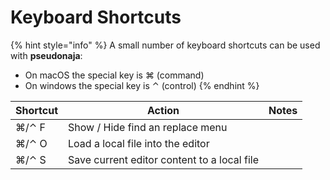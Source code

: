 # Keyboard Shortcuts

{% hint style="info" %}
A small number of keyboard shortcuts can be used with **pseudonaja**:

* On macOS the special key is ⌘ (command)
* On windows the special key is ⌃ (control)
{% endhint %}



| Shortcut | Action                                      | Notes |
| -------- | ------------------------------------------- | ----- |
| ⌘/⌃ F    | Show / Hide find an replace menu            |       |
| ⌘/⌃ O    | Load a local file into the editor           |       |
| ⌘/⌃ S    | Save current editor content to a local file |       |
